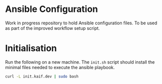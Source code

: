 # Ansible Configuration
Work in progress repository to hold Ansible configuration files. To be used as part of the improved workflow setup script.

# Initialisation
Run the following on a new machine. The `init.sh` script should install the minimal files needed to execute the ansible playbook.
```sh
curl -L init.kaif.dev | sudo bash
```
